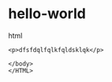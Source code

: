 # hello-world
html
<html>
<head>
  <title> hello world </title>
  </head>
  <body>
    
    <p>dfsfdqlfqlkfqldsklqk</p>
    
    </body>
    </HTML>
